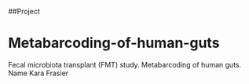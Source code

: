 ##Project
# Metabarcoding-of-human-guts
Fecal microbiota transplant (FMT) study. Metabarcoding of human guts.
Name
Kara Frasier
